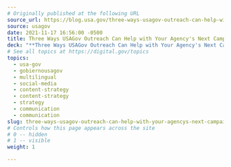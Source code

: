 ```yaml
---
# Originally published at the following URL
source_url: https://blog.usa.gov/three-ways-usagov-outreach-can-help-with-your-agencys-next-campaign
source: usagov
date: 2021-11-17 16:56:00 -0500
title: Three Ways USAGov Outreach Can Help with Your Agency's Next Campaign
deck: "**Three Ways USAGov Outreach Can Help with Your Agency's Next Campaign**&mdash;Does your agency have an idea for a new marketing strategy? USAGov’s Outreach team can support your agency in all stages of your campaign. We can brainstorm with your team, discuss best practices, and try new marketing approaches to grow together in serving people. Learn how to begin partnering with us."
# See all topics at https://digital.gov/topics
topics:
  - usa-gov
  - gobiernousagov
  - multilingual
  - social-media
  - content-strategy
  - content-strategy
  - strategy
  - communication
  - communication
slug: three-ways-usagov-outreach-can-help-with-your-agencys-next-campaign
# Controls how this page appears across the site
# 0 -- hidden
# 1 -- visible
weight: 1

---
```

